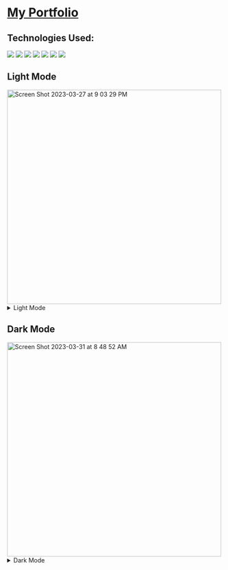 # <a href="https://emily-jarecki-portfolio.netlify.app">My Portfolio</a>

## Technologies Used:
<p>
<img src="https://img.shields.io/badge/html5-%23E34F26.svg?style=for-the-badge&logo=html5&logoColor=white"/>
<img src="https://img.shields.io/badge/javascript-%23323330.svg?style=for-the-badge&logo=javascript&logoColor=%23F7DF1E"/>
<img src="https://img.shields.io/badge/css3-%231572B6.svg?style=for-the-badge&logo=css3&logoColor=white"/>
<img src="https://img.shields.io/badge/SASS-hotpink.svg?style=for-the-badge&logo=SASS&logoColor=white"/>
<img src="https://img.shields.io/badge/react-%2320232a.svg?style=for-the-badge&logo=react&logoColor=%2361DAFB"/>
<img src="https://img.shields.io/badge/bootstrap-%23563D7C.svg?style=for-the-badge&logo=bootstrap&logoColor=white"/>
<img src="https://img.shields.io/badge/jquery-%230769AD.svg?style=for-the-badge&logo=jquery&logoColor=white"/>
</p>
<h2> Light Mode</h2>
<img width="500" alt="Screen Shot 2023-03-27 at 9 03 29 PM" src="https://user-images.githubusercontent.com/107048020/228108294-b0a8697b-3eb0-41e4-a446-13d128b110c5.png">
<details>
  <summary>Light Mode</summary>
<p>
<img width="500" alt="Screen Shot 2023-03-31 at 8 44 46 AM" src="https://user-images.githubusercontent.com/107048020/229138972-7699324d-e72b-4753-85ef-46a6983213fc.png">
<img width="500" alt="Screen Shot 2023-03-31 at 8 45 46 AM" src="https://user-images.githubusercontent.com/107048020/229137428-793573bd-7a61-4900-aba7-99c3f43f1cc4.png">
<img width="500" alt="Screen Shot 2023-03-31 at 8 46 12 AM" src="https://user-images.githubusercontent.com/107048020/229137438-fc3516bf-026f-4af2-bbcf-b5eb6a2d6f25.png">
<img width="500" alt="Screen Shot 2023-03-31 at 8 47 15 AM" src="https://user-images.githubusercontent.com/107048020/229137638-b919f699-4906-4505-8ed0-3e8238cd96bc.png">
<img width="500" alt="Screen Shot 2023-03-31 at 8 46 28 AM" src="https://user-images.githubusercontent.com/107048020/229137698-f2f50230-9618-4bb8-b637-ed50f878c160.png">
</p>
  </details>
<h2> Dark Mode</h2>
  <img width="500" alt="Screen Shot 2023-03-31 at 8 48 52 AM" src="https://user-images.githubusercontent.com/107048020/229138592-bd115c00-5b51-410f-b405-ee0be8e3761e.png">
  <details>
  <summary>Dark Mode</summary>
<p>
<img width="500" alt="Screen Shot 2023-03-31 at 8 49 05 AM" src="https://user-images.githubusercontent.com/107048020/229138659-4756ba30-d1a2-4981-800c-c0c383ca7d95.png">
<img width="500" alt="Screen Shot 2023-03-31 at 8 49 23 AM" src="https://user-images.githubusercontent.com/107048020/229138713-14c21a7a-f53e-4fb7-9754-12a30758a1ba.png">
<img width="500" alt="Screen Shot 2023-03-31 at 8 50 06 AM" src="https://user-images.githubusercontent.com/107048020/229138750-2dcb25cc-4f9f-4627-ab50-10c3d8f7c0df.png">
<img width="500" alt="Screen Shot 2023-03-31 at 8 49 34 AM" src="https://user-images.githubusercontent.com/107048020/229138780-5ea1b370-db46-4127-bb7e-9ae4c1064635.png">
<img width="500" alt="Screen Shot 2023-03-31 at 8 50 19 AM" src="https://user-images.githubusercontent.com/107048020/229138792-b7e60e11-19e8-46a6-a306-1aee174c8f55.png">
</p>
  </details>